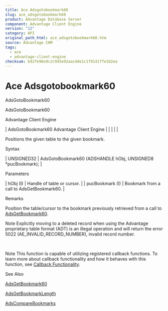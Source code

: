 ```yaml
---
title: Ace Adsgotobookmark60
slug: ace_adsgotobookmark60
product: Advantage Database Server
component: Advantage Client Engine
version: "12"
category: API
original_path_html: ace_adsgotobookmark60.htm
source: Advantage CHM
tags:
  - ace
  - advantage-client-engine
checksum: b42fe96e9c2c945e92aac4de1c1f9141ffe3d2ea
---
```


# Ace Adsgotobookmark60

AdsGotoBookmark60

AdsGotoBookmark60

Advantage Client Engine

| AdsGotoBookmark60  Advantage Client Engine |  |  |  |  |

Positions the given table to the given bookmark.

Syntax

| UNSIGNED32 | AdsGotoBookmark60 (ADSHANDLE hObj,  UNSIGNED8 \*pucBookmark); |

Parameters

| hObj (I) | Handle of table or cursor. |
| pucBookmark (I) | Bookmark from a call to AdsGetBookmark60. |

Remarks

Position the table/cursor to the bookmark previously retrieved from a call to [AdsGetBookmark60](ace_adsgetbookmark60.md).

Note Explicitly moving to a deleted record when using the Advantage proprietary table format (ADT) is an illegal operation and will return the error 5022 (AE\_INVALID\_RECORD\_NUMBER), invalid record number.

 

Note This function is capable of utilizing registered callback functions. To learn more about callback functionality and how it behaves with this function, see [Callback Functionality](master_callback_functionality.md).

See Also

[AdsGetBookmark60](ace_adsgetbookmark60.md)

[AdsGetBookmarkLength](ace_adsgetbookmarklength.md)

[AdsCompareBookmarks](ace_adscomparebookmarks.md)

